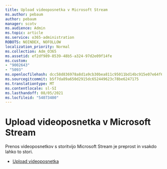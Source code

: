 ```yaml
---
title: Upload videoposnetka v Microsoft Stream
ms.author: pebaum
author: pebaum
manager: scotv
ms.audience: Admin
ms.topic: article
ms.service: o365-administration
ROBOTS: NOINDEX, NOFOLLOW
localization_priority: Normal
ms.collection: Adm_O365
ms.assetid: ef2df989-8539-48b5-a324-97d2e09f14fe
ms.custom:
- "9002643"
- "5093"
ms.openlocfilehash: dcc58d836978a8d1a9cb30bea811c95011bd14bc915e07e64f65ed8e64a67b7e
ms.sourcegitcommit: b5f7da89a650d2915dc652449623c78be6247175
ms.translationtype: MT
ms.contentlocale: sl-SI
ms.lasthandoff: 08/05/2021
ms.locfileid: "54073400"
---
```

# <a name="upload-a-video-to-microsoft-stream"></a>Upload videoposnetka v Microsoft Stream

Prenos videoposnetkov s storitvijo Microsoft Stream je preprost in vsakdo lahko to stori.

- [Upload videoposnetka](/stream/portal-upload-video)
